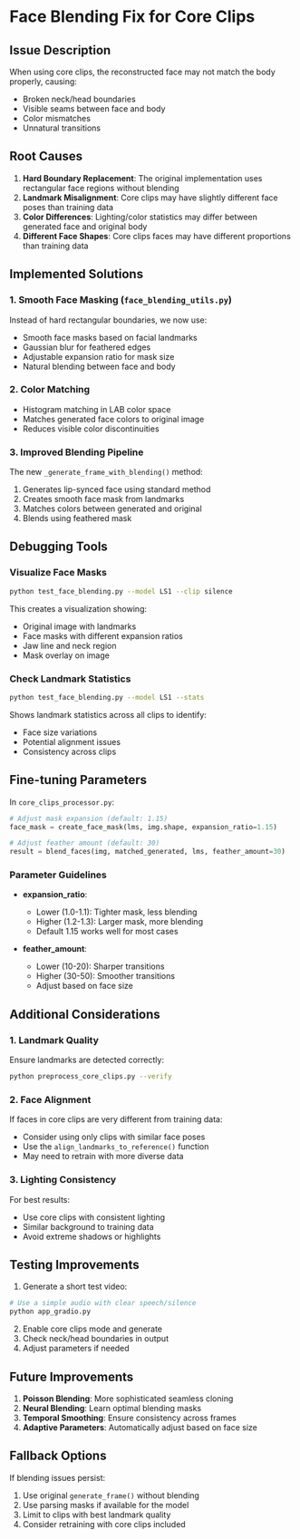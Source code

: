 # Face Blending Fix for Core Clips

## Issue Description

When using core clips, the reconstructed face may not match the body properly, causing:
- Broken neck/head boundaries
- Visible seams between face and body
- Color mismatches
- Unnatural transitions

## Root Causes

1. **Hard Boundary Replacement**: The original implementation uses rectangular face regions without blending
2. **Landmark Misalignment**: Core clips may have slightly different face poses than training data
3. **Color Differences**: Lighting/color statistics may differ between generated face and original body
4. **Different Face Shapes**: Core clips faces may have different proportions than training data

## Implemented Solutions

### 1. Smooth Face Masking (`face_blending_utils.py`)

Instead of hard rectangular boundaries, we now use:
- Smooth face masks based on facial landmarks
- Gaussian blur for feathered edges
- Adjustable expansion ratio for mask size
- Natural blending between face and body

### 2. Color Matching

- Histogram matching in LAB color space
- Matches generated face colors to original image
- Reduces visible color discontinuities

### 3. Improved Blending Pipeline

The new `_generate_frame_with_blending()` method:
1. Generates lip-synced face using standard method
2. Creates smooth face mask from landmarks
3. Matches colors between generated and original
4. Blends using feathered mask

## Debugging Tools

### Visualize Face Masks
```bash
python test_face_blending.py --model LS1 --clip silence
```

This creates a visualization showing:
- Original image with landmarks
- Face masks with different expansion ratios
- Jaw line and neck region
- Mask overlay on image

### Check Landmark Statistics
```bash
python test_face_blending.py --model LS1 --stats
```

Shows landmark statistics across all clips to identify:
- Face size variations
- Potential alignment issues
- Consistency across clips

## Fine-tuning Parameters

In `core_clips_processor.py`:

```python
# Adjust mask expansion (default: 1.15)
face_mask = create_face_mask(lms, img.shape, expansion_ratio=1.15)

# Adjust feather amount (default: 30)
result = blend_faces(img, matched_generated, lms, feather_amount=30)
```

### Parameter Guidelines

- **expansion_ratio**: 
  - Lower (1.0-1.1): Tighter mask, less blending
  - Higher (1.2-1.3): Larger mask, more blending
  - Default 1.15 works well for most cases

- **feather_amount**:
  - Lower (10-20): Sharper transitions
  - Higher (30-50): Smoother transitions
  - Adjust based on face size

## Additional Considerations

### 1. Landmark Quality
Ensure landmarks are detected correctly:
```bash
python preprocess_core_clips.py --verify
```

### 2. Face Alignment
If faces in core clips are very different from training data:
- Consider using only clips with similar face poses
- Use the `align_landmarks_to_reference()` function
- May need to retrain with more diverse data

### 3. Lighting Consistency
For best results:
- Use core clips with consistent lighting
- Similar background to training data
- Avoid extreme shadows or highlights

## Testing Improvements

1. Generate a short test video:
```bash
# Use a simple audio with clear speech/silence
python app_gradio.py
```

2. Enable core clips mode and generate
3. Check neck/head boundaries in output
4. Adjust parameters if needed

## Future Improvements

1. **Poisson Blending**: More sophisticated seamless cloning
2. **Neural Blending**: Learn optimal blending masks
3. **Temporal Smoothing**: Ensure consistency across frames
4. **Adaptive Parameters**: Automatically adjust based on face size

## Fallback Options

If blending issues persist:
1. Use original `generate_frame()` without blending
2. Use parsing masks if available for the model
3. Limit to clips with best landmark quality
4. Consider retraining with core clips included